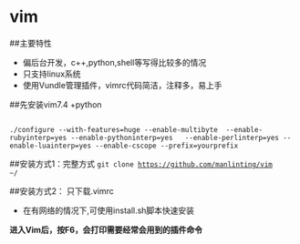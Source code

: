 # vim
##主要特性

*   偏后台开发，c++,python,shell等写得比较多的情况
*   只支持linux系统
*   使用Vundle管理插件，vimrc代码简洁，注释多，易上手


##先安装vim7.4 +python 

<code>
./configure --with-features=huge --enable-multibyte  --enable-rubyinterp=yes --enable-pythoninterp=yes   --enable-perlinterp=yes --enable-luainterp=yes --enable-cscope --prefix=yourprefix
</code>

##安装方式1：完整方式 
<code>git clone https://github.com/manlinting/vim ~/</code>

##安装方式2： 只下载.vimrc
*   在有网络的情况下,可使用install.sh脚本快速安装


**进入Vim后，按F6，会打印需要经常会用到的插件命令**
